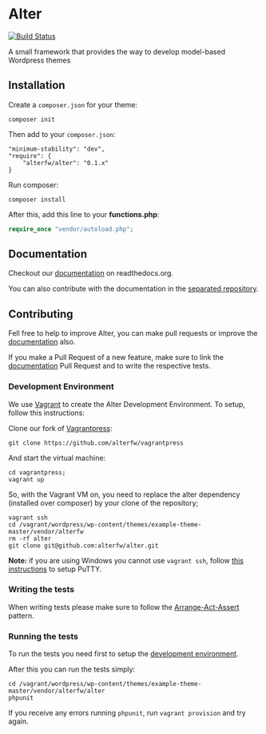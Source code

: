 Alter
=====

[![Build Status](https://travis-ci.org/alterfw/alter.svg?branch=master)](https://travis-ci.org/alterfw/alter)

A small framework that provides the way to develop model-based Wordpress themes

## Installation

Create a `composer.json` for your theme:

	composer init

Then add to your `composer.json`:
	
	"minimum-stability": "dev",
	"require": {
        "alterfw/alter": "0.1.x"
    }    

Run composer:

	composer install

After this, add this line to your **functions.php**:

```php
require_once "vendor/autoload.php";
```

## Documentation

Checkout our [documentation](http://alter-framework.readthedocs.org/en/latest/index.html) on readthedocs.org.

You can also contribute with the documentation in the [separated repository](https://github.com/alterfw/docs).

## Contributing

Fell free to help to improve Alter, you can make pull requests or improve the [documentation](https://github.com/alterfw/docs) also.

If you make a Pull Request of a new feature, make sure to link the [documentation](https://github.com/alterfw/docs) Pull Request and to write the respective tests.

### Development Environment

We use [Vagrant](http://vagrantup.com/) to create the Alter Development Environment. To setup, follow this instructions:

Clone our fork of [Vagrantpress](http://vagrantpress.org/):

	git clone https://github.com/alterfw/vagrantpress

And start the virtual machine:

	cd vagrantpress;
	vagrant up	

So, with the Vagrant VM on, you need to replace the alter dependency (installed over composer) by your clone of the repository;

	vagrant ssh
	cd /vagrant/wordpress/wp-content/themes/example-theme-master/vendor/alterfw
	rm -rf alter
	git clone git@github.com:alterfw/alter.git

**Note:** if you are using Windows you cannot use `vagrant ssh`, follow [this instructions](https://github.com/Varying-Vagrant-Vagrants/VVV/wiki/Connect-to-Your-Vagrant-Virtual-Machine-with-PuTTY) to setup PuTTY.

### Writing the tests

When writing tests please make sure to follow the [Arrange-Act-Assert](http://www.arrangeactassert.com/why-and-what-is-arrange-act-assert/) pattern.

### Running the tests

To run the tests you need first to setup the [development environment](#development-environment).

After this you can run the tests simply:

	cd /vagrant/wordpress/wp-content/themes/example-theme-master/vendor/alterfw/alter
	phpunit

If you receive any errors running `phpunit`, run `vagrant provision` and try again.

